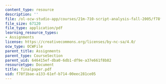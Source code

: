 ```yaml
---
content_type: resource
description: ''
file: /ol-ocw-studio-app/courses/21m-710-script-analysis-fall-2005/f78f1baea13361efb71400eec281ce05_finalpaper.pdf
file_size: 67120
file_type: application/pdf
learning_resource_types:
- Assignments
license: https://creativecommons.org/licenses/by-nc-sa/4.0/
ocw_type: OCWFile
parent_title: Assignments
parent_type: CourseSection
parent_uid: 646415ef-dba0-6db1-df9e-a37e661f8b82
resourcetype: Document
title: finalpaper.pdf
uid: f78f1bae-a133-61ef-b714-00eec281ce05
---
```

